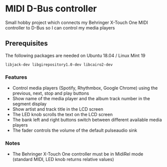 # MIDI D-Bus controller

Small hobby project which connects my Behringer X-Touch One MIDI controller to D-Bus so I can control my media players

## Prerequisites

The following packages are needed on Ubuntu 18.04 / Linux Mint 19

    libjack-dev libgirepository1.0-dev libcairo2-dev

### Features

- Control media players (Spotify, Rhythmbox, Google Chrome) using the previous, next, stop and play buttons
- Show name of the media player and the album track number in the segment display
- Show artist and track title in the LCD screen
- The LED knob scrolls the text on the LCD screen
- The bank left and right buttons switch between different available media players
- The fader controls the volume of the default pulseaudio sink

### Notes

- The Behringer X-Touch One controller must be in MidiRel mode (standard MIDI, LED knob returns relative values)
